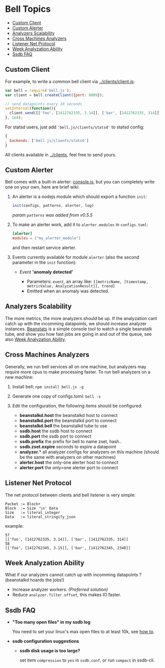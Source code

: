 Bell Topics
===========

- [Custom Client](#custom-client)
- [Custom Alerter](#custom-alerter)
- [Analyzers Scalability](#analyzers-scalability)
- [Cross Machines Analyzers](#cross-machines-analyzers)
- [Listener Net Protocol](#listener-net-protocol)
- [Week Analyzation Ability](#week-analyzation-ability)
- [Ssdb FAQ](#ssdb-faq)

Custom Client
-------------

For example, to write a common bell client via [../clients/client.js](../clients/client.js):

```js
var bell = require('bell.js');
var client = bell.createClient({port: 8889});

// send datapoints every 10 seconds
setInterval(function(){
  client.send([['foo', [1412762335, 3.14]], ['bar', [1412762335, 314]]])
}, 1e4);
```

For statsd users, just add `'bell.js/clients/statsd'` to statsd config:

```js
{
, backends: ['bell.js/clients/statsd']
}
```

All clients available in [../clients](../clients), feel free to send yours.

Custom Alerter
--------------

Bell comes with a built-in alerter: [console.js](../alerters/console.js), but you can 
completely write one on your own, here are brief wiki:

1. An alerter is a nodejs module which should export a function `init`:

   ```js
   init(configs, patterns, alerter, log)
   ```

   *param `patterns` was added from v0.5.5*

2. To make an alerter work, add it to `alerter.modules` in `configs.toml`:

   ```toml
   [alerter]
   modules = ["my_alerter_module"]
   ```

   and then restart service alerter.

3. Events currently available for module `alerter` (also the second parameter in the `init` function):

    - Event **'anomaly detected'**

       - Parameters: `event`, an array like: `[[metricName, [timestamp, metricValue, AnalyzationResult]], trend]`
       - Emitted when an anomaly was detected.


Analyzers Scalability
---------------------

The more metrics, the more analyzers should be up. If the analyzation cant
catch up with the incomming datapoints, we should increase analyzer instances.
[Beanstats](https://github.com/hit9/beanstats) is a simple console tool to
watch a single beanstalk tube, and show you how fast jobs are going in and
out of the queue, see also [Week Analyzation Ability](#week-analyzation-ability).


Cross Machines Analyzers
------------------------

Generally, we run bell services all on one machine, but analyzers may require more
cpus to make processing faster. To run bell analyzers on a new machine:

1. Install bell: `npm install bell.js -g`
2. Generate one copy of configs.toml: `bell -s`
3. Edit the configuration, the following items should be configured:

   - **beanstalkd.host**  the beanstalkd host to connect
   - **beanstalkd.port**  the beanstalkd port to connect
   - **beanstalkd.bell**  the beanstalkd tube to use
   - **ssdb.host**  the ssdb host to connect
   - **ssdb.port**  the ssdb port to connect
   - **ssdb.prefix**  the prefix for bell to name zset, hash..
   - **ssdb.zset.expire**  seconds to expire a datapoint
   - **analyzer.***  all analyzer configs for analyzers on this machine (should be the same with 
     analyzers on other machines)
   - **alerter.host**  the only-one alerter host to connect
   - **alerter.port**  the only=one alerter port to connect


Listener Net Protocol
---------------------

The net protocol between clients and bell listener is very simple:

```
Packet := Block+
Block  := Size '\n' Data
Size   := literal_integer
Data   := literal_stringify_json
```

example:

```
57
[['foo', [1412762335, 3.14]], ['bar', [1412762335, 314]]
58
[['foo', [1412762345, 3.15]], ['bar', [1412762345, 2348]]
```


Week Analyzation Ability
------------------------

What if our analyzers cannot catch up with incomming datapoints ? 
(beanstalkd hoards the jobs!)

- Increase analyzer workers.  *(Preferred solution)*
- Reduce `analyzer.filter.offset`, this makes IO faster.

Ssdb FAQ
--------

- **"Too many open files" in my ssdb log**

   You need to set your linux's max open files to at least 10k, see
   [how to](http://stackoverflow.com/questions/34588/how-do-i-change-the-number-of-open-files-limit-in-linux).

- **ssdb configuration suggestions**

   - **ssdb disk usage is too large?**

     set item `compression` to `yes` in `ssdb.conf`, or run `compact` in ssdb-cli.
